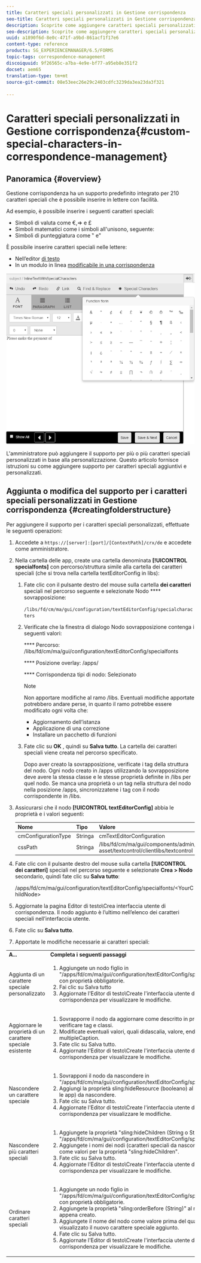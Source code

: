 ```yaml
---
title: Caratteri speciali personalizzati in Gestione corrispondenza
seo-title: Caratteri speciali personalizzati in Gestione corrispondenza
description: Scoprite come aggiungere caratteri speciali personalizzati in Gestione corrispondenza.
seo-description: Scoprite come aggiungere caratteri speciali personalizzati in Gestione corrispondenza.
uuid: a1890f6d-8e0c-471f-a9bd-861acf1f17e6
content-type: reference
products: SG_EXPERIENCEMANAGER/6.5/FORMS
topic-tags: correspondence-management
discoiquuid: 9f26565c-a7ba-4e9e-bf77-a95eb8e351f2
docset: aem65
translation-type: tm+mt
source-git-commit: 08e53eec26e29c2403cdfc3239da3ea23da3f321

---
```



# Caratteri speciali personalizzati in Gestione corrispondenza{#custom-special-characters-in-correspondence-management}

## Panoramica {#overview}

Gestione corrispondenza ha un supporto predefinito integrato per 210 caratteri speciali che è possibile inserire in lettere con facilità.

Ad esempio, è possibile inserire i seguenti caratteri speciali:

* Simboli di valuta come €,⇒ e £
* Simboli matematici come i simboli all&#39;unisono, seguente:
* Simboli di punteggiatura come ‟ e&quot;

È possibile inserire caratteri speciali nelle lettere:

* Nell’editor [di testo](/help/forms/using/document-fragments.md#createtext)
* In un modulo in linea [modificabile in una corrispondenza](../../forms/using/create-correspondence.md#managecontent)

![specialtisinlinemodulo](assets/specialcharactersinlinemodule.png)

L&#39;amministratore può aggiungere il supporto per più o più caratteri speciali personalizzati in base alla personalizzazione. Questo articolo fornisce istruzioni su come aggiungere supporto per caratteri speciali aggiuntivi e personalizzati.

## Aggiunta o modifica del supporto per i caratteri speciali personalizzati in Gestione corrispondenza {#creatingfolderstructure}

Per aggiungere il supporto per i caratteri speciali personalizzati, effettuate le seguenti operazioni:

1. Accedete a `https://[server]:[port]/[ContextPath]/crx/de` e accedete come amministratore.
1. Nella cartella delle app, create una cartella denominata **[!UICONTROL specialfonts]** con percorso/struttura simile alla cartella dei caratteri speciali (che si trova nella cartella textEditorConfig in libs):

   1. Fate clic con il pulsante destro del mouse sulla cartella **dei caratteri** speciali nel percorso seguente e selezionate Nodo **** sovrapposizione:

      `/libs/fd/cm/ma/gui/configuration/textEditorConfig/specialcharacters`

   1. Verificate che la finestra di dialogo Nodo sovrapposizione contenga i seguenti valori:

      **** Percorso: /libs/fd/cm/ma/gui/configuration/textEditorConfig/specialfonts

      **** Posizione overlay: /apps/

      **** Corrispondenza tipi di nodo: Selezionato

      >[!NOTE]
      >
      >Non apportare modifiche al ramo /libs. Eventuali modifiche apportate potrebbero andare perse, in quanto il ramo potrebbe essere modificato ogni volta che:
      >
      >
      >
      >    * Aggiornamento dell’istanza
      >    * Applicazione di una correzione
      >    * Installare un pacchetto di funzioni


   1. Fate clic su **OK** , quindi su **Salva tutto**. La cartella dei caratteri speciali viene creata nel percorso specificato.

      Dopo aver creato la sovrapposizione, verificate i tag della struttura del nodo. Ogni nodo creato in /apps utilizzando la sovrapposizione deve avere la stessa classe e le stesse proprietà definite in /libs per quel nodo. Se manca una proprietà o un tag nella struttura del nodo nella posizione /apps, sincronizzatene i tag con il nodo corrispondente in /libs.



1. Assicurarsi che il nodo **[!UICONTROL textEditorConfig]** abbia le proprietà e i valori seguenti:

   | Nome | Tipo | Valore |
   |---|---|---|
   | cmConfigurationType | Stringa | cmTextEditorConfiguration |
   | cssPath | Stringa | /libs/fd/cm/ma/gui/components/admin/create-asset/textcontrol/clientlibs/textcontrol |

1. Fate clic con il pulsante destro del mouse sulla cartella **[!UICONTROL dei caratteri]** speciali nel percorso seguente e selezionate **Crea > Nodo** secondario, quindi fate clic su **Salva tutto**:

   /apps/fd/cm/ma/gui/configuration/textEditorConfig/specialfonts/&lt;YourChildNode>

1. Aggiornate la pagina Editor di testo\Crea interfaccia utente di corrispondenza. Il nodo aggiunto è l’ultimo nell’elenco dei caratteri speciali nell’interfaccia utente.
1. Fate clic su **Salva tutto**.
1. Apportate le modifiche necessarie ai caratteri speciali:

<table>
 <tbody>
  <tr>
   <td><strong>A...</strong></td>
   <td><strong>Completa i seguenti passaggi</strong></td>
  </tr>
  <tr>
   <td>Aggiunta di un carattere speciale personalizzato</td>
   <td>
    <ol>
     <li>Aggiungete un nodo figlio in "/apps/fd/cm/ma/gui/configuration/textEditorConfig/specialfonts" con proprietà obbligatorie.</li>
     <li>Fai clic su Salva tutto</li>
     <li>Aggiornate l'Editor di testo\Create l'interfaccia utente di corrispondenza per visualizzare le modifiche.</li>
    </ol> </td>
  </tr>
  <tr>
   <td>Aggiornare le proprietà di un carattere speciale esistente</td>
   <td>
    <ol>
     <li>Sovrapporre il nodo da aggiornare come descritto in precedenza e verificare tag e classi.</li>
     <li>Modificate eventuali valori, quali didascalia, valore, endValue e multipleCaption. </li>
     <li>Fate clic su Salva tutto. </li>
     <li>Aggiornate l'Editor di testo\Create l'interfaccia utente di corrispondenza per visualizzare le modifiche.</li>
    </ol> </td>
  </tr>
  <tr>
   <td>Nascondere un carattere speciale</td>
   <td>
    <ol>
     <li>Sovrapponi il nodo da nascondere in "/apps/fd/cm/ma/gui/configuration/textEditorConfig/specialfonts"</li>
     <li>Aggiungi la proprietà sling:hideResource (booleano) al nodo (sotto le app) da nascondere. </li>
     <li>Fate clic su Salva tutto. </li>
     <li>Aggiornate l'Editor di testo\Create l'interfaccia utente di corrispondenza per visualizzare le modifiche.<br /> </li>
    </ol> </td>
  </tr>
  <tr>
   <td>Nascondere più caratteri speciali</td>
   <td>
    <ol>
     <li>Aggiungete la proprietà "sling:hideChildren (String o String[])" a "/apps/fd/cm/ma/gui/configuration/textEditorConfig/specialfonts". </li>
     <li>Aggiungete i nomi dei nodi (caratteri speciali da nascondere) come valori per la proprietà "sling:hideChildren". </li>
     <li>Fate clic su Salva tutto. </li>
     <li>Aggiornate l'Editor di testo\Create l'interfaccia utente di corrispondenza per visualizzare le modifiche.<br /> </li>
    </ol> </td>
  </tr>
  <tr>
   <td>Ordinare caratteri speciali</td>
   <td>
    <ol>
     <li>Aggiungete un nodo figlio in "/apps/fd/cm/ma/gui/configuration/textEditorConfig/specialfonts" con proprietà obbligatorie. </li>
     <li>Aggiungete la proprietà "sling:orderBefore (String)" al nodo figlio appena creato. </li>
     <li>Aggiungete il nome del nodo come valore prima del quale verrà visualizzato il nuovo carattere speciale aggiunto. </li>
     <li>Fate clic su Salva tutto. </li>
     <li>Aggiornate l'Editor di testo\Create l'interfaccia utente di corrispondenza per visualizzare le modifiche.<br /> </li>
    </ol> </td>
  </tr>
 </tbody>
</table>

